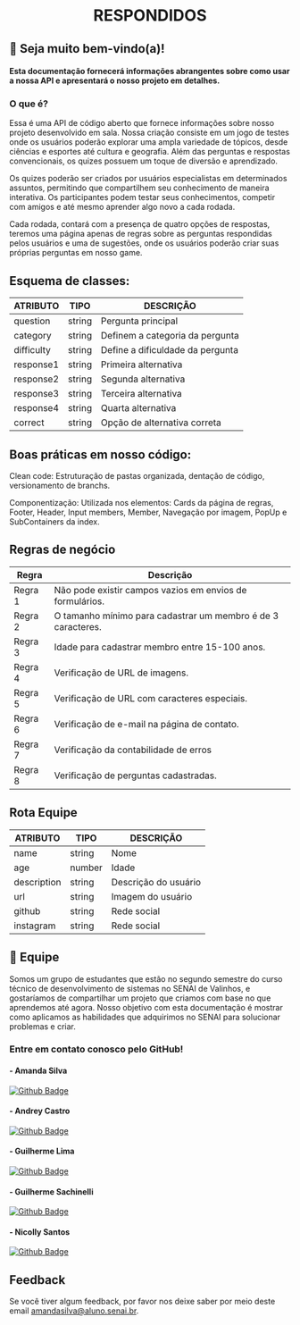# <div align="center">RESPONDIDOS</div>


## 👾 Seja muito bem-vindo(a)!
#### Esta documentação fornecerá informações abrangentes sobre como usar a nossa API e apresentará o nosso projeto em detalhes.

### O que é?

Essa é uma API de código aberto que fornece informações sobre nosso projeto desenvolvido em sala. Nossa criação consiste em um jogo de testes onde os usuários poderão explorar uma ampla variedade de
tópicos, desde ciências e esportes até cultura e geografia. Além das
perguntas e  respostas convencionais, os quizes possuem um toque de
diversão e aprendizado.

Os quizes poderão ser criados por usuários
especialistas em determinados assuntos, permitindo que compartilhem seu conhecimento de maneira interativa. Os participantes podem testar seus conhecimentos, competir com amigos e até mesmo aprender algo novo
a cada rodada.

Cada rodada, contará com a presença de quatro opções de respostas, teremos uma página apenas de
regras sobre as perguntas respondidas pelos usuários e uma de
sugestões, onde os usuários poderão criar suas próprias perguntas em nosso game. 

## Esquema de classes:
| ATRIBUTO      | TIPO     | DESCRIÇÃO                                |
|---------------|----------|------------------------------------------|
| question            | string   | Pergunta principal                                |
| category          | string   | Definem a categoria da pergunta                             |
| difficulty         | string   | Define a dificuldade da pergunta                           |
| response1         | string   | Primeira alternativa  
| response2         | string   | Segunda alternativa  
| response3        | string   | Terceira alternativa 
| response4         | string   | Quarta alternativa
| correct         | string   | Opção de alternativa correta 

## Boas práticas em nosso código:

Clean code: Estruturação de pastas organizada, dentação de código, versionamento de branchs.

Componentização: Utilizada nos elementos: Cards da página de regras, Footer, Header, Input members, Member, Navegação por imagem, PopUp e SubContainers da index.



## Regras de negócio

| Regra | Descrição                                            |
|-------|------------------------------------------------------|
| Regra 1 | Não pode existir campos vazios em envios de formulários. |
| Regra 2 | O tamanho mínimo para cadastrar um membro é de 3 caracteres. |
| Regra 3 | Idade para cadastrar membro entre 15-100 anos.       |
| Regra 4 | Verificação de URL de imagens.                       |                                       |
| Regra 5 | Verificação de URL com caracteres especiais. |
| Regra 6 | Verificação de e-mail na página de contato. |
| Regra 7 | Verificação da contabilidade de erros       |
| Regra 8 | Verificação de perguntas cadastradas.                      |

## Rota Equipe

| ATRIBUTO      | TIPO     | DESCRIÇÃO                                |
|---------------|----------|------------------------------------------|
| name            | string   | Nome                          |
| age          | number   | Idade                              |
| description         | string   | Descrição do usuário                   |
| url         | string   | Imagem do usuário  
| github         | string   | Rede social  
| instagram        | string   | Rede social 


## 👾 Equipe

Somos um grupo de estudantes que estão no segundo semestre do curso técnico de desenvolvimento de sistemas no SENAI de Valinhos, e gostaríamos de compartilhar um projeto que criamos com base no que aprendemos até agora. Nosso objetivo com esta documentação é mostrar como aplicamos as habilidades que adquirimos no SENAI para solucionar problemas e criar.



### Entre em contato conosco pelo GitHub!

#### - Amanda Silva
[![Github Badge](https://img.shields.io/badge/-Github-000?style=flat-square&logo=Github&logoColor=white&link=LINK_GIT)](https://github.com/Amandamoonchild)
                                                    
#### - Andrey Castro 
[![Github Badge](https://img.shields.io/badge/-Github-000?style=flat-square&logo=Github&logoColor=white&link=LINK_GIT)](https://github.com/andreyfdecastro)                         


#### - Guilherme Lima
[![Github Badge](https://img.shields.io/badge/-Github-000?style=flat-square&logo=Github&logoColor=white&link=LINK_GIT)](https://github.com/GuiLimaSeila)


#### - Guilherme Sachinelli
[![Github Badge](https://img.shields.io/badge/-Github-000?style=flat-square&logo=Github&logoColor=white&link=LINK_GIT)](https://github.com/guilhermesachinelli)

#### - Nicolly Santos
[![Github Badge](https://img.shields.io/badge/-Github-000?style=flat-square&logo=Github&logoColor=white&link=LINK_GIT)](https://github.com/santni)


## Feedback

Se você tiver algum feedback, por favor nos deixe saber por meio deste email amandasilva@aluno.senai.br.